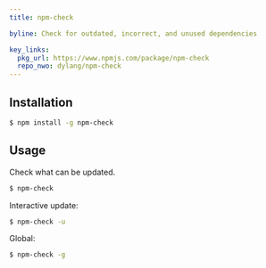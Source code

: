```yaml
---
title: npm-check

byline: Check for outdated, incorrect, and unused dependencies

key_links:
  pkg_url: https://www.npmjs.com/package/npm-check
  repo_nwo: dylang/npm-check
---
```


## Installation

```sh
$ npm install -g npm-check
```


## Usage

Check what can be updated.

```sh
$ npm-check
```

Interactive update:

```sh
$ npm-check -u
```

Global:

```sh
$ npm-check -g
```
